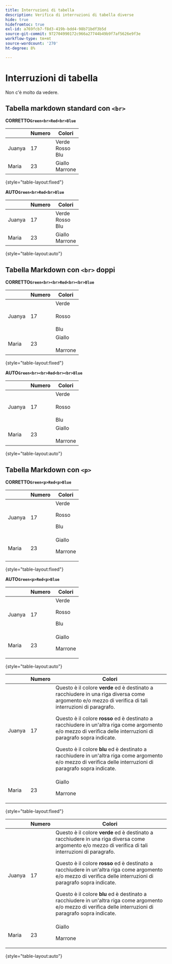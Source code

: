 ```yaml
---
title: Interruzioni di tabella
description: Verifica di interruzioni di tabella diverse
hide: true
hidefromtoc: true
exl-id: a769fcb7-f8d3-419b-bdd4-98b71bdf3b5d
source-git-commit: 972704990172c966a27744b49b9f7af5626e9f3e
workflow-type: tm+mt
source-wordcount: '270'
ht-degree: 8%

---
```


# Interruzioni di tabella

Non c&#39;è molto da vedere.

## Tabella markdown standard con `<br>`

**CORRETTO`Green<br>Red<br>Blue`**

|  | Numero | Colori |
|---|---|---|
| Juanya | 17 | Verde<br>Rosso<br>Blu |
| Maria | 23 | Giallo<br>Marrone |

{style="table-layout:fixed"}

**AUTO`Green<br>Red<br>Blue`**

|  | Numero | Colori |
|---|---|---|
| Juanya | 17 | Verde<br>Rosso<br>Blu |
| Maria | 23 | Giallo<br>Marrone |

{style="table-layout:auto"}

## Tabella Markdown con `<br>` doppi

**CORRETTO`Green<br><br>Red<br><br>Blue`**

|  | Numero | Colori |
|---|---|---|
| Juanya | 17 | Verde<br><br>Rosso<br><br>Blu |
| Maria | 23 | Giallo<br><br>Marrone |

{style="table-layout:fixed"}

**AUTO`Green<br><br>Red<br><br>Blue`**

|  | Numero | Colori |
|---|---|---|
| Juanya | 17 | Verde<br><br>Rosso<br><br>Blu |
| Maria | 23 | Giallo<br><br>Marrone |

{style="table-layout:auto"}

## Tabella Markdown con `<p>`

**CORRETTO`Green<p>Red<p>Blue`**

|  | Numero | Colori |
|---|---|---|
| Juanya | 17 | Verde<p>Rosso<p>Blu |
| Maria | 23 | Giallo<p>Marrone |

{style="table-layout:fixed"}

**AUTO`Green<p>Red<p>Blue`**

|  | Numero | Colori |
|---|---|---|
| Juanya | 17 | Verde<p>Rosso<p>Blu |
| Maria | 23 | Giallo<p>Marrone |

{style="table-layout:auto"}

|  | Numero | Colori |
|---|---|---|
| Juanya | 17 | Questo è il colore **verde** ed è destinato a racchiudere in una riga diversa come argomento e/o mezzo di verifica di tali interruzioni di paragrafo. <p>Questo è il colore **rosso** ed è destinato a racchiudere in un&#39;altra riga come argomento e/o mezzo di verifica delle interruzioni di paragrafo sopra indicate. <p>Questo è il colore **blu** ed è destinato a racchiudere in un&#39;altra riga come argomento e/o mezzo di verifica delle interruzioni di paragrafo sopra indicate. |
| Maria | 23 | Giallo<p>Marrone |

{style="table-layout:fixed"}

|  | Numero | Colori |
|---|---|---|
| Juanya | 17 | Questo è il colore **verde** ed è destinato a racchiudere in una riga diversa come argomento e/o mezzo di verifica di tali interruzioni di paragrafo. <p>Questo è il colore **rosso** ed è destinato a racchiudere in un&#39;altra riga come argomento e/o mezzo di verifica delle interruzioni di paragrafo sopra indicate. <p>Questo è il colore **blu** ed è destinato a racchiudere in un&#39;altra riga come argomento e/o mezzo di verifica delle interruzioni di paragrafo sopra indicate. |
| Maria | 23 | Giallo<p>Marrone |

{style="table-layout:auto"}
